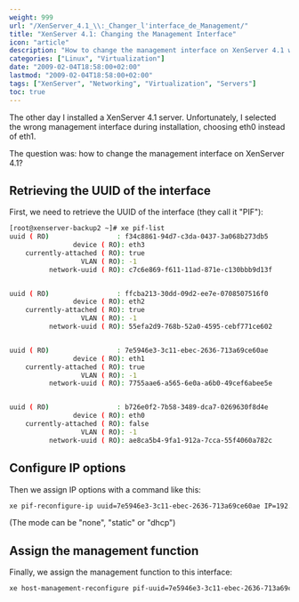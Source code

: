 ```yaml
---
weight: 999
url: "/XenServer_4.1_\\:_Changer_l'interface_de_Management/"
title: "XenServer 4.1: Changing the Management Interface"
icon: "article"
description: "How to change the management interface on XenServer 4.1 when you've selected the wrong one during installation."
categories: ["Linux", "Virtualization"]
date: "2009-02-04T18:58:00+02:00"
lastmod: "2009-02-04T18:58:00+02:00"
tags: ["XenServer", "Networking", "Virtualization", "Servers"]
toc: true
---
```


The other day I installed a XenServer 4.1 server. Unfortunately, I selected the wrong management interface during installation, choosing eth0 instead of eth1.

The question was: how to change the management interface on XenServer 4.1?

## Retrieving the UUID of the interface

First, we need to retrieve the UUID of the interface (they call it "PIF"):

```bash
[root@xenserver-backup2 ~]# xe pif-list 
uuid ( RO)                 : f34c8861-94d7-c3da-0437-3a068b273db5
                device ( RO): eth3
    currently-attached ( RO): true
                  VLAN ( RO): -1
          network-uuid ( RO): c7c6e869-f611-11ad-871e-c130bbb9d13f


uuid ( RO)                 : ffcba213-30dd-09d2-ee7e-0708507516f0
                device ( RO): eth2
    currently-attached ( RO): true
                  VLAN ( RO): -1
          network-uuid ( RO): 55efa2d9-768b-52a0-4595-cebf771ce602


uuid ( RO)                 : 7e5946e3-3c11-ebec-2636-713a69ce60ae
                device ( RO): eth1
    currently-attached ( RO): true
                  VLAN ( RO): -1
          network-uuid ( RO): 7755aae6-a565-6e0a-a6b0-49cef6abee5e


uuid ( RO)                 : b726e0f2-7b58-3489-dca7-0269630f8d4e
                device ( RO): eth0
    currently-attached ( RO): false
                  VLAN ( RO): -1
          network-uuid ( RO): ae8ca5b4-9fa1-912a-7cca-55f4060a782c
```

## Configure IP options

Then we assign IP options with a command like this:

```bash
xe pif-reconfigure-ip uuid=7e5946e3-3c11-ebec-2636-713a69ce60ae IP=192.168.0.185 netmask=255.255.255.0 gateway=192.168.0.245 DNS=192.168.0.216 mode=static
```

(The mode can be "none", "static" or "dhcp")

## Assign the management function

Finally, we assign the management function to this interface:

```bash
xe host-management-reconfigure pif-uuid=7e5946e3-3c11-ebec-2636-713a69ce60ae
```